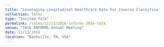 ```yaml
---
title: "Leveraging Longitudinal Healthcare Data For Inverse Classification"
collection: talks
type: "Invited Talk"
permalink: /talks/11/13/2016-informs-2016-talk
venue: "2016 INFORMS Annual Meeting"
date: 11/13/2016
location: "Nashville, TN, USA"
---
```

